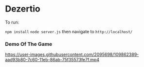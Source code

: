 # Dezertio

To run:

`npm install`
`node server.js`
then navigate to `http://localhost/`

### Demo Of The Game

https://user-images.githubusercontent.com/2095698/109862389-aad93b80-7c60-11eb-86ab-75f35573fe7f.mp4

